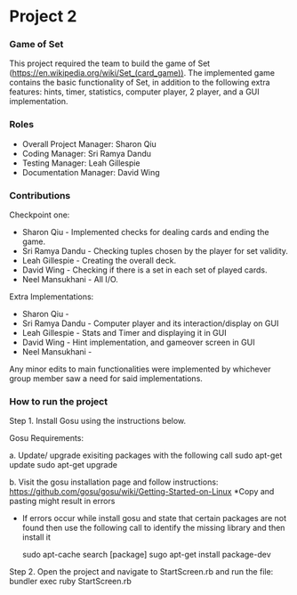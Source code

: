 # Project 2
### Game of Set
This project required the team to build the game of Set (https://en.wikipedia.org/wiki/Set_(card_game)). The implemented game contains the basic functionality of Set, in addition to the following extra features: hints, timer, statistics, computer player, 2 player, and a GUI implementation. 



### Roles
* Overall Project Manager: Sharon Qiu
* Coding Manager: Sri Ramya Dandu
* Testing Manager: Leah Gillespie
* Documentation Manager: David Wing 

### Contributions
Checkpoint one:
* Sharon Qiu - Implemented checks for dealing cards and ending the game.
* Sri Ramya Dandu - Checking tuples chosen by the player for set validity.
* Leah Gillespie - Creating the overall deck.
* David Wing - Checking if there is a set in each set of played cards.
* Neel Mansukhani - All I/O.

Extra Implementations:
* Sharon Qiu - 
* Sri Ramya Dandu - Computer player and its interaction/display on GUI
* Leah Gillespie - Stats and Timer and displaying it in GUI
* David Wing - Hint implementation, and gameover screen in GUI
* Neel Mansukhani - 

Any minor edits to main functionalities were implemented by whichever group member saw a need for said implementations.

### How to run the project

Step 1. Install Gosu using the instructions below.

  Gosu Requirements: 
  
  a. Update/ upgrade exisiting packages with the following call
    sudo apt-get update
    sudo apt-get upgrade

  b. Visit the gosu installation page and follow instructions: https://github.com/gosu/gosu/wiki/Getting-Started-on-Linux
     *Copy and pasting might result in errors 

  * If errors occur while install gosu and state that certain packages are not found then use the following call to identify  the missing library and then install it

    sudo apt-cache search [package]
    sugo apt-get install package-dev
    

Step 2. Open the project and navigate to StartScreen.rb and run the file: bundler exec ruby StartScreen.rb 



